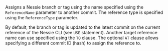 Assigns a Nessie branch or tag using the name specified using the `ReferenceName` parameter to
another commit. The reference type is specified using the `ReferenceType` parameter.

By default, the branch or tag is updated to the latest commit on the current reference of the
Nessie CLI (see `USE` statement). Another target reference name can use specified using the
`TO` clause. The optional `AT` clause allows specifying a different commit ID (hash) to assign
the reference to.
